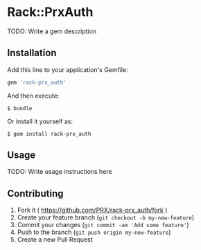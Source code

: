 # Rack::PrxAuth

TODO: Write a gem description

## Installation

Add this line to your application's Gemfile:

```ruby
gem 'rack-prx_auth'
```

And then execute:

    $ bundle

Or install it yourself as:

    $ gem install rack-prx_auth

## Usage

TODO: Write usage instructions here

## Contributing

1. Fork it ( https://github.com/PRX/rack-prx_auth/fork )
2. Create your feature branch (`git checkout -b my-new-feature`)
3. Commit your changes (`git commit -am 'Add some feature'`)
4. Push to the branch (`git push origin my-new-feature`)
5. Create a new Pull Request
